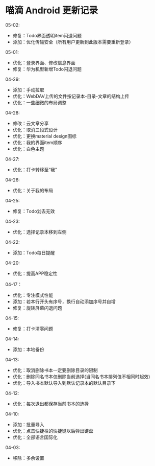 # 喵滴 Android 更新记录
05-02:
* 修复：Todo界面透明item闪退问题
* 添加：优化传输安全（所有用户更新到此版本需要重新登录）

05-01:
* 优化：登录界面、修改信息界面
* 修复：华为机型新增Todo闪退问题

04-29:
* 添加：手动拉取
* 优化：WebDAV上传的文件按记录本-目录-文章的结构上传
* 优化：一些细微的布局调整

04-28:
* 修改：云文章分享
* 优化：取消三段式设计
* 优化：更换material design图标
* 优化：我的界面item顺序
* 优化：白色主题

04-27:
* 优化：打卡转移至“我”

04-26:
* 优化：关于我的布局

04-25:
* 修复：Todo划去无效

04-23:
* 优化：选择记录本移到左侧

04-22:
* 添加：Todo每日提醒

04-20:
* 优化：提高APP稳定性

04-17：
* 优化：专注模式性能
* 添加：若本行开头有序号，换行自动添加序号并自增
* 修复：旋转屏幕闪退问题

04-15:
* 修复：打卡清零问题

04-14:
* 添加：本地备份

04-13:
* 优化：取消删除书本一定要删除目录的限制
* 优化：删除同名书本仅删除当前选择(当同名书本排列值不相同时起效)
* 优化：导入书本默认导入到默认记录本的默认目录下

04-12:
* 优化：每次退出都保存当前书本的选择

04-10:
* 添加：批量导入
* 优化：点击快捷栏的快捷键以后弹出键盘
* 优化：全部语言国际化

04-03:
* 移除：多余设置